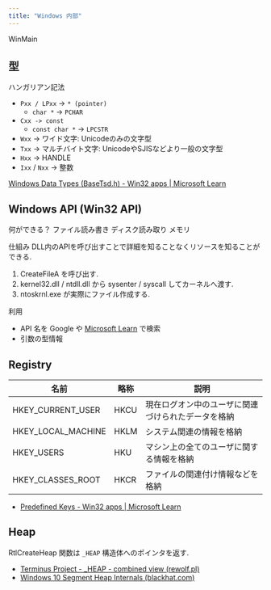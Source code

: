 ```yaml
---
title: "Windows 内部"
---
```


WinMain

## 型
ハンガリアン記法
- `Pxx / LPxx` -> `* (pointer)`
	- `char *` -> `PCHAR`
- `Cxx -> const`
	- `const char *` -> `LPCSTR`
- `Wxx` -> ワイド文字: Unicodeのみの文字型
- `Txx` -> マルチバイト文字: UnicodeやSJISなどより一般の文字型
- `Hxx` -> HANDLE
- `Ixx` / `Nxx` -> 整数

[Windows Data Types (BaseTsd.h) - Win32 apps | Microsoft Learn](https://learn.microsoft.com/en-us/windows/win32/winprog/windows-data-types)

## Windows API (Win32 API)
何ができる？
ファイル読み書き
ディスク読み取り
メモリ

仕組み
DLL内のAPIを呼び出すことで詳細を知ることなくリソースを知ることができる.

1. CreateFileA を呼び出す.
2. kernel32.dll / ntdll.dll から sysenter / syscall してカーネルへ渡す.
3. ntoskrnl.exe が実際にファイル作成する.

利用
- API 名を Google や [Microsoft Learn](https://learn.microsoft.com/en-us/) で検索
- 引数の型情報

## Registry

| 名前               | 略称 | 説明                                               |
| ------------------ | ---- | -------------------------------------------------- |
| HKEY_CURRENT_USER  | HKCU | 現在ログオン中のユーザに関連づけられたデータを格納 |
| HKEY_LOCAL_MACHINE | HKLM | システム関連の情報を格納                           |
| HKEY_USERS         | HKU  | マシン上の全てのユーザに関する情報を格納           |
| HKEY_CLASSES_ROOT  | HKCR | ファイルの関連付け情報などを格納                   |

- [Predefined Keys - Win32 apps | Microsoft Learn](https://learn.microsoft.com/en-us/windows/win32/sysinfo/predefined-keys)

## Heap

RtlCreateHeap 関数は `_HEAP` 構造体へのポインタを返す.
- [Terminus Project - _HEAP - combined view (rewolf.pl)](http://terminus.rewolf.pl/terminus/structures/ntdll/_HEAP_combined.html)
- [Windows 10 Segment Heap Internals (blackhat.com)](https://www.blackhat.com/docs/us-16/materials/us-16-Yason-Windows-10-Segment-Heap-Internals-wp.pdf)